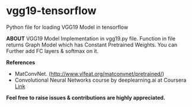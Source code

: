 # vgg19-tensorflow
Python file for loading VGG19 Model in tensorflow

__ABOUT__
VGG19 Model Implementation in vgg19.py file.
Function in file returns Graph Model which has Constant Pretrained Weights.
You can Further add FC layers & softmax on it.

__References__

* MatConvNet. (http://www.vlfeat.org/matconvnet/pretrained/)
* Convolutional Neural Networks course by deeplearning.ai at Coursera [Link](https://www.coursera.org/learn/convolutional-neural-networks/)

__Feel free to raise issues & contributions are highly appreciated.__
